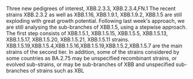 Three new pedigrees of interest, XBB.2.3.3, XBB.2.3.4,FN.1
The recent strains XBB.2.3.2 as well as XBB.1.16, XBB.1.9.1, XBB.1.9.2, XBB.1.5 are still exploding with great growth potential. Following last week's approach, we are still analysing the sub-branches of XBB.1.5, using a stepwise approach.
The first step consists of XBB.1.5.1, XBB.1.5.15, XBB.1.5.5, XBB.1.5.13, XBB.1.5.17, XBB.1.5.20, XBB.1.5.21, XBB.1.5.11 strains.
XBB.1.5.19,XBB.1.5.4,XBB.1.5.16,XBB.1.5.19,XBB.1.5.2,XBB.1.5.7 are the main strains of the second tier.
In addition, some of the strains considered by some countries as BA.2.75 may be unspecified recombinant strains, or evolved sub-strains, or may be sub-branches of XBB and unspecified sub-branches of strains such as XBL
